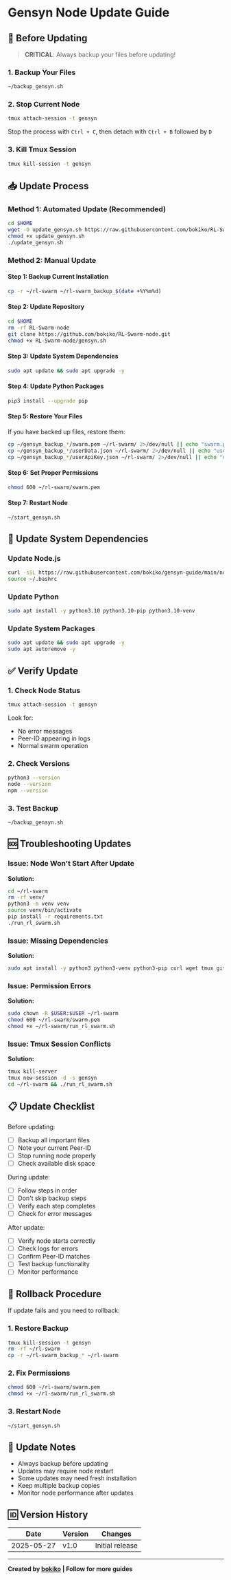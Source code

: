 # Gensyn Node Update Guide

## 🔄 Before Updating

> **CRITICAL**: Always backup your files before updating!

### 1. Backup Your Files

```bash
~/backup_gensyn.sh
```

### 2. Stop Current Node

```bash
tmux attach-session -t gensyn
```

Stop the process with `Ctrl + C`, then detach with `Ctrl + B` followed by `D`

### 3. Kill Tmux Session

```bash
tmux kill-session -t gensyn
```

## 📥 Update Process

### Method 1: Automated Update (Recommended)

```bash
cd $HOME
wget -O update_gensyn.sh https://raw.githubusercontent.com/bokiko/RL-Swarm-node/main/update.sh
chmod +x update_gensyn.sh
./update_gensyn.sh
```

### Method 2: Manual Update

#### Step 1: Backup Current Installation

```bash
cp -r ~/rl-swarm ~/rl-swarm_backup_$(date +%Y%m%d)
```

#### Step 2: Update Repository

```bash
cd $HOME
rm -rf RL-Swarm-node
git clone https://github.com/bokiko/RL-Swarm-node.git
chmod +x RL-Swarm-node/gensyn.sh
```

#### Step 3: Update System Dependencies

```bash
sudo apt update && sudo apt upgrade -y
```

#### Step 4: Update Python Packages

```bash
pip3 install --upgrade pip
```

#### Step 5: Restore Your Files

If you have backed up files, restore them:

```bash
cp ~/gensyn_backup_*/swarm.pem ~/rl-swarm/ 2>/dev/null || echo "swarm.pem not found in backup"
cp ~/gensyn_backup_*/userData.json ~/rl-swarm/ 2>/dev/null || echo "userData.json not found"
cp ~/gensyn_backup_*/userApiKey.json ~/rl-swarm/ 2>/dev/null || echo "userApiKey.json not found"
```

#### Step 6: Set Proper Permissions

```bash
chmod 600 ~/rl-swarm/swarm.pem
```

#### Step 7: Restart Node

```bash
~/start_gensyn.sh
```

## 🔧 Update System Dependencies

### Update Node.js

```bash
curl -sSL https://raw.githubusercontent.com/bokiko/gensyn-guide/main/node.sh | bash
source ~/.bashrc
```

### Update Python

```bash
sudo apt install -y python3.10 python3.10-pip python3.10-venv
```

### Update System Packages

```bash
sudo apt update && sudo apt upgrade -y
sudo apt autoremove -y
```

## ✅ Verify Update

### 1. Check Node Status

```bash
tmux attach-session -t gensyn
```

Look for:
- No error messages
- Peer-ID appearing in logs
- Normal swarm operation

### 2. Check Versions

```bash
python3 --version
node --version
npm --version
```

### 3. Test Backup

```bash
~/backup_gensyn.sh
```

## 🆘 Troubleshooting Updates

### Issue: Node Won't Start After Update

**Solution:**
```bash
cd ~/rl-swarm
rm -rf venv/
python3 -m venv venv
source venv/bin/activate
pip install -r requirements.txt
./run_rl_swarm.sh
```

### Issue: Missing Dependencies

**Solution:**
```bash
sudo apt install -y python3 python3-venv python3-pip curl wget tmux git lsof nano unzip iproute2 build-essential
```

### Issue: Permission Errors

**Solution:**
```bash
sudo chown -R $USER:$USER ~/rl-swarm
chmod 600 ~/rl-swarm/swarm.pem
chmod +x ~/rl-swarm/run_rl_swarm.sh
```

### Issue: Tmux Session Conflicts

**Solution:**
```bash
tmux kill-server
tmux new-session -d -s gensyn
cd ~/rl-swarm && ./run_rl_swarm.sh
```

## 📋 Update Checklist

Before updating:
- [ ] Backup all important files
- [ ] Note your current Peer-ID
- [ ] Stop running node properly
- [ ] Check available disk space

During update:
- [ ] Follow steps in order
- [ ] Don't skip backup steps
- [ ] Verify each step completes
- [ ] Check for error messages

After update:
- [ ] Verify node starts correctly
- [ ] Check logs for errors
- [ ] Confirm Peer-ID matches
- [ ] Test backup functionality
- [ ] Monitor performance

## 🔄 Rollback Procedure

If update fails and you need to rollback:

### 1. Restore Backup

```bash
tmux kill-session -t gensyn
rm -rf ~/rl-swarm
cp -r ~/rl-swarm_backup_* ~/rl-swarm
```

### 2. Fix Permissions

```bash
chmod 600 ~/rl-swarm/swarm.pem
chmod +x ~/rl-swarm/run_rl_swarm.sh
```

### 3. Restart Node

```bash
~/start_gensyn.sh
```

## 📝 Update Notes

- Always backup before updating
- Updates may require node restart
- Some updates may need fresh installation
- Keep multiple backup copies
- Monitor node performance after updates

## 🆔 Version History

| Date | Version | Changes |
|------|---------|---------|
| 2025-05-27 | v1.0 | Initial release |

---

**Created by [bokiko](https://github.com/bokiko) | Follow for more guides**
